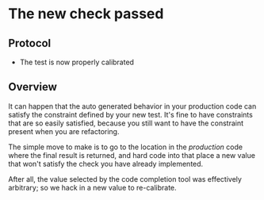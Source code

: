 # The new check passed

## Protocol

 * The test is now properly calibrated

## Overview

It can happen that the auto generated behavior in your production code
can satisfy the constraint defined by your new test.  It's fine to have
constraints that are so easily satisfied, because you still want to have
the constraint present when you are refactoring.

The simple move to make is to go to the location in the _production_ code
where the final result is returned, and hard code into that place a new
value that won't satisfy the check you have already implemented.

After all, the value selected by the code completion tool was effectively
arbitrary; so we hack in a new value to re-calibrate.

